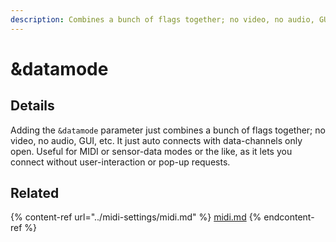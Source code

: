 ```yaml
---
description: Combines a bunch of flags together; no video, no audio, GUI, etc.
---
```


# \&datamode

## Details

Adding the `&datamode` parameter just combines a bunch of flags together; no video, no audio, GUI, etc. It just auto connects with data-channels only open. Useful for MIDI or sensor-data modes or the like, as it lets you connect without user-interaction or pop-up requests.

## Related

{% content-ref url="../midi-settings/midi.md" %}
[midi.md](../midi-settings/midi.md)
{% endcontent-ref %}
